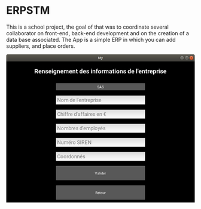 # ERPSTM
This is a school project, the goal of that was to coordinate several collaborator on front-end,
back-end development and on the creation of a data base associated.
The App is a simple ERP in which you can add suppliers, and place orders.

<p align="center">
  <img src="apercu.png">
</p>
